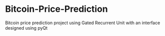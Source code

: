 # Bitcoin-Price-Prediction
Bitcoin price prediction project using Gated Recurrent Unit with an interface designed  using pyQt
